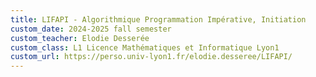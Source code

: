 ```yaml
---
title: LIFAPI - Algorithmique Programmation Impérative, Initiation 
custom_date: 2024-2025 fall semester
custom_teacher: Elodie Desserée
custom_class: L1 Licence Mathématiques et Informatique Lyon1
custom_url: https://perso.univ-lyon1.fr/elodie.desseree/LIFAPI/
---
```

